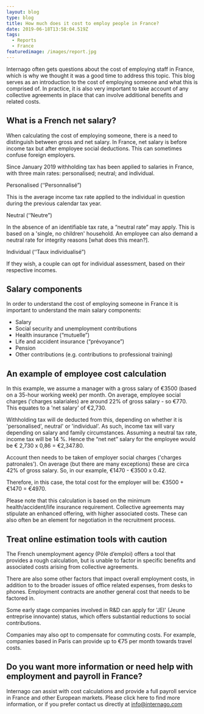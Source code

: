 ```yaml
---
layout: blog
type: blog
title: How much does it cost to employ people in France?
date: 2019-06-18T13:58:04.519Z
tags:
  - Reports
  - France
featuredimage: /images/report.jpg
---
```

Internago often gets questions about the cost of employing staff in France, which is why we thought it was a good time to address this topic. This blog serves as an introduction to the cost of employing someone and what this is comprised of. In practice, it is also very important to take account of any collective agreements in place that can involve additional benefits and related costs.

## What is a French net salary?

When calculating the cost of employing someone, there is a need to distinguish between gross and net salary. In France, net salary is before income tax but after employee social deductions. This can sometimes confuse foreign employers.

Since January 2019 withholding tax has been applied to salaries in France, with three main rates: personalised; neutral; and individual.

Personalised (‘‘Personnalisé”)

This is the average income tax rate applied to the individual in question during the previous calendar tax year.

Neutral (‘‘Neutre”)

In the absence of an identifiable tax rate, a “neutral rate” may apply. This is based on a 'single, no children' household. An employee can also demand a neutral rate for integrity reasons \[what does this mean?]. 

Individual (‘‘Taux individualisé”)

If they wish, a couple can opt for individual assessment, based on their respective incomes.

## Salary components

In order to understand the cost of employing someone in France it is important to understand the main salary components:

* Salary
* Social security and unemployment contributions
* Health insurance (“mutuelle”)
* Life and accident insurance (“prévoyance”)
* Pension
* Other contributions (e.g. contributions to professional training)

## An example of employee cost calculation

In this example, we assume a manager with a gross salary of €3500 (based on a 35-hour working week) per month. On average, employee social charges ('charges salariales) are around 22% of gross salary - so €770. This equates to a 'net salary' of €2,730.

Withholding tax will de deducted from this, depending on whether it is 'personalised', neutral' or 'individual'.  As such, income tax will vary depending on salary and family circumstances. Assuming a neutral tax rate, income tax will be 14 %. Hence the “net net” salary for the employee would be € 2,730 x  0,86 = €2,347.80.

Account then needs to be taken of employer social charges ('charges patronales'). On average (but there are many exceptions) these are circa 42% of gross salary. So, in our example,  €1470 - €3500 x 0.42.

Therefore, in this case, the total cost for the employer will be: €3500 + €1470  = €4970.

Please note that this calculation is based on the minimum health/accident/life insurance requirement. Collective agreements may stipulate an enhanced offering, with higher associated costs.  These can also often be an element for negotiation in the recruitment process.

## Treat online estimation tools with caution

The French unemployment agency (Pôle d’emploi) offers a tool that provides a rough calculation, but is unable to factor in specific benefits and associated costs arising from collective agreements.

There are also some other factors that impact overall employment costs, in addition to to the broader issues of office related expenses, from desks to phones. Employment contracts are another general cost that needs to be factored in. 

Some early stage companies involved in R&D can apply for 'JEI' (Jeune entreprise innovante) status, which offers substantial reductions to social contributions. 

Companies may also opt to compensate for commuting costs. For example, companies based in Paris can provide up to €75 per month towards travel costs.

## Do you want more information or need help with employment and payroll in France?

Internago can assist with cost calculations and provide a full payroll service in France and other European markets. Please click here to find more information, or if you prefer contact us directly at [info@internago.com](mailto:info@internago.com)